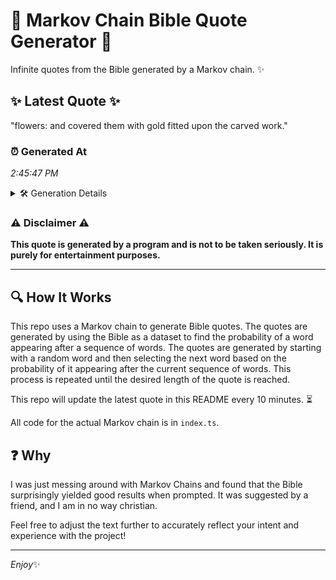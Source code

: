 # 📖 Markov Chain Bible Quote Generator 📖

Infinite quotes from the Bible generated by a Markov chain. ✨

## ✨ Latest Quote ✨
"flowers: and covered them with gold fitted upon the carved work."

### ⏰ Generated At
*2:45:47 PM*

<details>
    <summary>🛠️ Generation Details</summary>
    <p>
        <strong>🌱 Seed:</strong> flowers:<br>
        <strong>🔄 Iterations:</strong> 10<br>
        <strong>📜 Context History:</strong><br>[ flowers: ]: and<br>[ flowers:, and ]: covered<br>[ flowers:, and, covered ]: them<br>[ flowers:, and, covered, them ]: with<br>[ flowers:, and, covered, them, with ]: gold<br>[ flowers:, and, covered, them, with, gold ]: fitted<br>[ and, covered, them, with, gold, fitted ]: upon<br>[ covered, them, with, gold, fitted, upon ]: the<br>[ them, with, gold, fitted, upon, the ]: carved<br>[ with, gold, fitted, upon, the, carved ]: work.<br>
    </p>
</details>

### ⚠️ Disclaimer ⚠️
**This quote is generated by a program and is not to be taken seriously. It is purely for entertainment purposes.**

---

## 🔍 How It Works

This repo uses a Markov chain to generate Bible quotes. The quotes are generated by using the Bible as a dataset to find the probability of a word appearing after a sequence of words. The quotes are generated by starting with a random word and then selecting the next word based on the probability of it appearing after the current sequence of words. This process is repeated until the desired length of the quote is reached.

This repo will update the latest quote in this README every 10 minutes. ⏳

All code for the actual Markov chain is in `index.ts`.

## ❓ Why

I was just messing around with Markov Chains and found that the Bible surprisingly yielded good results when prompted. 
It was suggested by a friend, and I am in no way christian.

Feel free to adjust the text further to accurately reflect your intent and experience with the project!

---

*Enjoy*✨
